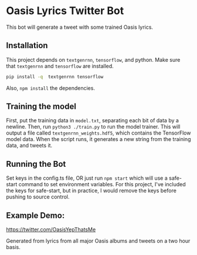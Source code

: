 # Oasis Lyrics Twitter Bot

This bot will generate a tweet with some trained Oasis lyrics.

## Installation

This project depends on `textgenrnn`, `tensorflow`, and python. Make sure that `textgenrnn` and `tensorflow` are installed.

```sh
pip install -q  textgenrnn tensorflow
```

Also, `npm install` the dependencies.

## Training the model

First, put the training data in `model.txt`, separating each bit of data by a newline. Then, run `python3 ./train.py` to run the model trainer. This will output a file called `textgenrnn_weights.hdf5`, which contains the TensorFlow model data. When the script runs, it generates a new string from the training data, and tweets it.

## Running the Bot

Set keys in the config.ts file, OR just run `npm start` which will use a safe-start command to set environment variables. For this project, I've included the keys for safe-start, but in practice, I would remove the keys before pushing to source control.

## Example Demo:

https://twitter.com/OasisYepThatsMe

Generated from lyrics from all major Oasis albums and tweets on a two hour basis.
